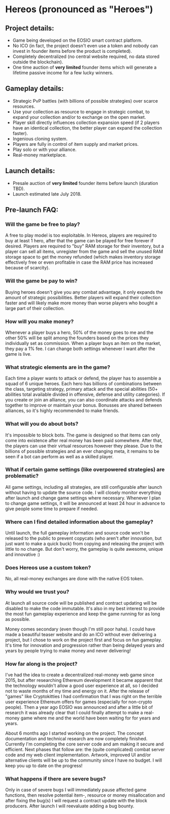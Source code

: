 # Hereos (pronounced as "Heroes")
## Project details:
- Game being developed on the EOSIO smart contract platform.
- No ICO (in fact, the project doesn't even use a token and nobody can invest in founder items before the product is completed).
- Completely decentralized (no central website required, no data stored outside the blockchain).
- One time auction of **very limited** founder items which will generate a lifetime passive income for a few lucky winners.

## Gameplay details:
- Strategic PvP battles (with billions of possible strategies) over scarce resources.
- Use your collection as resource to engage in strategic combat, to expand your collection and/or to exchange on the open market.
- Player skill directly influences collection expansion speed (if 2 players have an identical collection, the better player can expand the collection faster).
- Ingenious cloning system.
- Players are fully in control of item supply and market prices.
- Play solo or with your alliance.
- Real-money marketplace.

## Launch details:
- Presale auction of **very limited** founder items before launch (duration TBD).
- Launch estimated late July 2018.

## Pre-launch FAQ:
### Will the game be free to play?
A free to play model is too exploitable. In Hereos, players are required to buy at least 1 hero, after that the game can be played for free forever if desired. Players are required to "buy" RAM storage for their inventory, but a player can sell all items, unregister from the game and sell the unused RAM storage space to get the money refunded (which makes inventory storage effectively free or even profitable in case the RAM price has increased because of scarcity).

### Will the game be pay to win?
Buying heroes doesn't give you any combat advantage, it only expands the amount of strategic possibilities. Better players will expand their collection faster and will likely make more money than worse players who bought a large part of their collection.

### How will you make money?
Whenever a player buys a hero, 50% of the money goes to me and the other 50% will be split among the founders based on the prices they individually set as commission. When a player buys an item on the market, they pay a 1% fee. I can change both settings whenever I want after the game is live.

### What strategic elements are in the game?
Each time a player wants to attack or defend, the player has to assemble a squad of 6 unique heroes. Each hero has billions of combinations between the class, targeting strategy, primary attack and the special abilities (50+ abilities total available divided in offensive, defense and utility categories). If you create or join an alliance, you can also coordinate attacks and defends together to improve or maintain your bonus. Bonusses are shared between alliances, so it's highly recommended to make friends.

### What will you do about bots?
It's impossible to block bots. The game is designed so that items can only come into existence after real money has been paid somewhere. After that, the players can use their virtual resources however they please. Due to the billions of possible strategies and an ever changing meta, it remains to be seen if a bot can perform as well as a skilled player.

### What if certain game settings (like overpowered strategies) are problematic?
All game settings, including all strategies, are still configurable after launch without having to update the source code. I will closely monitor everything after launch and change game settings where necessary. Whenever I plan to change game settings, it will be announced at least 24 hour in advance to give people some time to prepare if needed.

### Where can I find detailed information about the gameplay?
Until launch, the full gameplay information and source code won't be released to the public to prevent copycats (who aren't after innovation, but just want to make a quick buck) from copying and releasing the project with little to no change. But don't worry, the gameplay is quite awesome, unique and innovative :) 

### Does Hereos use a custom token?
No, all real-money exchanges are done with the native EOS token.

### Why would we trust you?
At launch all source code will be published and contract updating will be disabled to make the code immutable. It's also in my best interest to provide the most fun gameplay experience and keep the game running for as long as possible. 

Money comes secondary (even though I'm still poor haha). I could have made a beautiful teaser website and do an ICO without ever delivering a project, but I chose to work on the project first and focus on fun gameplay. It's time for innovation and progression rather than being delayed years and years by people trying to make money and never delivering!

### How far along is the project?
I've had the idea to create a decentralized real-money web game since 2015, but after researching Ethereum development it became apparent that the technology wouldn't allow a good user experience at all, so I decided not to waste months of my time and energy on it. After the release of "games" like Cryptokitties I had confirmation that I was right on the terrible user experience Ethereum offers for games (especially for non-crypto people). Then a year ago EOSIO was announced and after a little bit of research it was already clear that I could finally attempt to make a real-money game where me and the world have been waiting for for years and years.

About 6 months ago I started working on the project. The concept documentation and technical research are now completely finished. Currently I'm completing the core server code and am making it secure and efficient. Next phases that follow are: the (quite complicated) combat server code and my web client implementation. Artwork, improved UI and/or alternative clients will be up to the community since I have no budget. I will keep you up to date on the progress!

### What happens if there are severe bugs?
Only in case of severe bugs I will immediately pause affected game functions, then resolve potential item-, resource or money misallocation and after fixing the bug(s) I will request a contract update with the block producers. After launch I will reevaluate adding a bug bounty.
